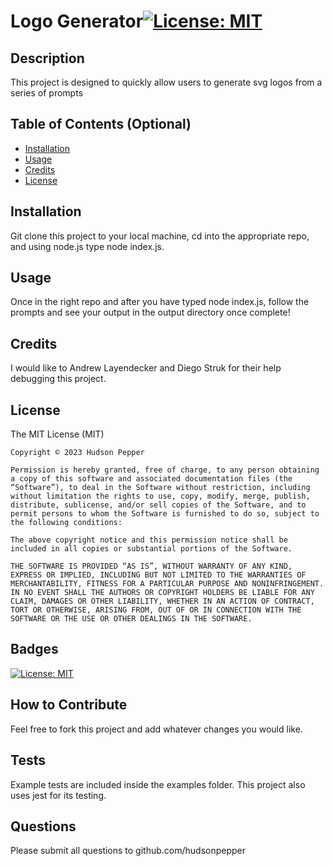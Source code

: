 
  # Logo Generator[![License: MIT](https://img.shields.io/badge/License-MIT-yellow.svg)](https://opensource.org/licenses/MIT)

  ## Description

  This project is designed to quickly allow users to generate svg logos from a series of prompts

  ## Table of Contents (Optional)

  - [Installation](#installation)
  - [Usage](#usage)
  - [Credits](#credits)
  - [License](#license)

  ## Installation

  Git clone this project to your local machine, cd into the appropriate repo, and using node.js type node index.js.

  ## Usage

  Once in the right repo and after you have typed node index.js, follow the prompts and see your output in the output directory once complete!

  <!---
      ![alt text](assets/images/screenshot.png)
  -->
  ## Credits

  I would like to Andrew Layendecker and Diego Struk for their help debugging this project.

  ## License

   The MIT License (MIT)

    Copyright © 2023 Hudson Pepper
    
    Permission is hereby granted, free of charge, to any person obtaining a copy of this software and associated documentation files (the “Software”), to deal in the Software without restriction, including without limitation the rights to use, copy, modify, merge, publish, distribute, sublicense, and/or sell copies of the Software, and to permit persons to whom the Software is furnished to do so, subject to the following conditions:
    
    The above copyright notice and this permission notice shall be included in all copies or substantial portions of the Software.
    
    THE SOFTWARE IS PROVIDED “AS IS”, WITHOUT WARRANTY OF ANY KIND, EXPRESS OR IMPLIED, INCLUDING BUT NOT LIMITED TO THE WARRANTIES OF MERCHANTABILITY, FITNESS FOR A PARTICULAR PURPOSE AND NONINFRINGEMENT. IN NO EVENT SHALL THE AUTHORS OR COPYRIGHT HOLDERS BE LIABLE FOR ANY CLAIM, DAMAGES OR OTHER LIABILITY, WHETHER IN AN ACTION OF CONTRACT, TORT OR OTHERWISE, ARISING FROM, OUT OF OR IN CONNECTION WITH THE SOFTWARE OR THE USE OR OTHER DEALINGS IN THE SOFTWARE.
    


  ## Badges

  [![License: MIT](https://img.shields.io/badge/License-MIT-yellow.svg)](https://opensource.org/licenses/MIT)

  ## How to Contribute

  Feel free to fork this project and add whatever changes you would like. 

  ## Tests

  Example tests are included inside the examples folder. This project also uses jest for its testing.

  ## Questions

  Please submit all questions to github.com/hudsonpepper
  